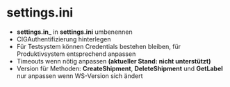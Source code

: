 settings.ini 
============
  
* **settings.in_** in **settings.ini** umbenennen
* CIGAuthentifizierung hinterlegen
* Für Testsystem können Credentials bestehen bleiben, für Produktivsystem entsprechend anpassen
* Timeouts wenn nötig anpassen **(aktueller Stand: nicht unterstützt)**
* Version für Methoden: **CreateShipment**, **DeleteShipment** und **GetLabel** nur anpassen wenn WS-Version sich ändert